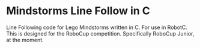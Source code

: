Mindstorms Line Follow in C
=====================

Line Following code for Lego Mindstorms written in C. For use in RobotC.
This is designed for the RoboCup competition. Specifically RoboCup Junior, at the moment.
